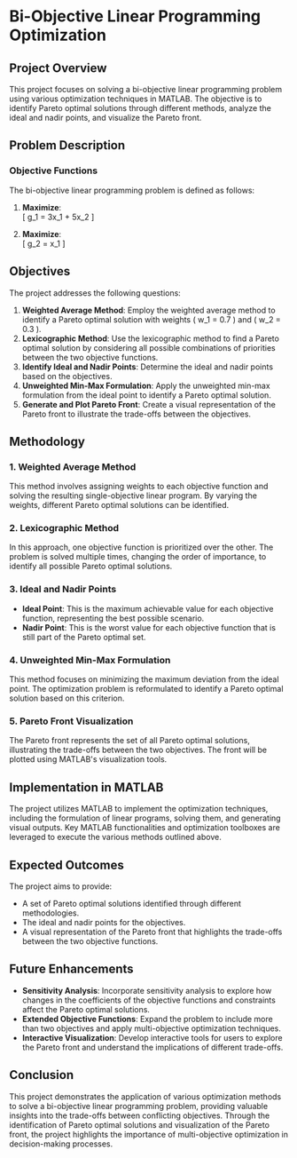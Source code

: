 # Bi-Objective Linear Programming Optimization

## Project Overview

This project focuses on solving a bi-objective linear programming problem using various optimization techniques in MATLAB. The objective is to identify Pareto optimal solutions through different methods, analyze the ideal and nadir points, and visualize the Pareto front.

## Problem Description

### Objective Functions

The bi-objective linear programming problem is defined as follows:

1. **Maximize**:  
   \[ g_1 = 3x_1 + 5x_2 \]

2. **Maximize**:  
   \[ g_2 = x_1 \]

## Objectives

The project addresses the following questions:

1. **Weighted Average Method**: Employ the weighted average method to identify a Pareto optimal solution with weights \( w_1 = 0.7 \) and \( w_2 = 0.3 \).
2. **Lexicographic Method**: Use the lexicographic method to find a Pareto optimal solution by considering all possible combinations of priorities between the two objective functions.
3. **Identify Ideal and Nadir Points**: Determine the ideal and nadir points based on the objectives.
4. **Unweighted Min-Max Formulation**: Apply the unweighted min-max formulation from the ideal point to identify a Pareto optimal solution.
5. **Generate and Plot Pareto Front**: Create a visual representation of the Pareto front to illustrate the trade-offs between the objectives.

## Methodology

### 1. Weighted Average Method

This method involves assigning weights to each objective function and solving the resulting single-objective linear program. By varying the weights, different Pareto optimal solutions can be identified.

### 2. Lexicographic Method

In this approach, one objective function is prioritized over the other. The problem is solved multiple times, changing the order of importance, to identify all possible Pareto optimal solutions.

### 3. Ideal and Nadir Points

- **Ideal Point**: This is the maximum achievable value for each objective function, representing the best possible scenario.
- **Nadir Point**: This is the worst value for each objective function that is still part of the Pareto optimal set.

### 4. Unweighted Min-Max Formulation

This method focuses on minimizing the maximum deviation from the ideal point. The optimization problem is reformulated to identify a Pareto optimal solution based on this criterion.

### 5. Pareto Front Visualization

The Pareto front represents the set of all Pareto optimal solutions, illustrating the trade-offs between the two objectives. The front will be plotted using MATLAB's visualization tools.

## Implementation in MATLAB

The project utilizes MATLAB to implement the optimization techniques, including the formulation of linear programs, solving them, and generating visual outputs. Key MATLAB functionalities and optimization toolboxes are leveraged to execute the various methods outlined above.

## Expected Outcomes

The project aims to provide:

- A set of Pareto optimal solutions identified through different methodologies.
- The ideal and nadir points for the objectives.
- A visual representation of the Pareto front that highlights the trade-offs between the two objective functions.

## Future Enhancements

- **Sensitivity Analysis**: Incorporate sensitivity analysis to explore how changes in the coefficients of the objective functions and constraints affect the Pareto optimal solutions.
- **Extended Objective Functions**: Expand the problem to include more than two objectives and apply multi-objective optimization techniques.
- **Interactive Visualization**: Develop interactive tools for users to explore the Pareto front and understand the implications of different trade-offs.

## Conclusion

This project demonstrates the application of various optimization methods to solve a bi-objective linear programming problem, providing valuable insights into the trade-offs between conflicting objectives. Through the identification of Pareto optimal solutions and visualization of the Pareto front, the project highlights the importance of multi-objective optimization in decision-making processes.
